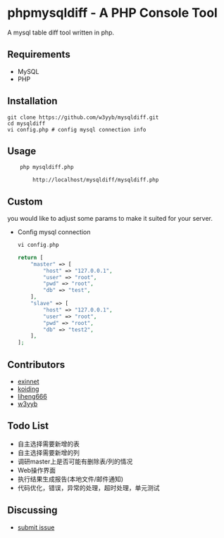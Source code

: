 phpmysqldiff - A PHP Console Tool
=========================

A mysql table diff tool written in php.

Requirements
------------

* MySQL
* PHP

Installation
------------
```
git clone https://github.com/w3yyb/mysqldiff.git
cd mysqldiff
vi config.php # config mysql connection info
```

Usage
-------------

```bash
	php mysqldiff.php
```
```open in browser
        http://localhost/mysqldiff/mysqldiff.php
````

Custom
--------
you would like to adjust some params to make it suited for your server.

* Config mysql connection
    ```php
    vi config.php

	return [
		"master" => [
			"host" => "127.0.0.1",
			"user" => "root",
			"pwd" => "root",
			"db" => "test",
		],
		"slave" => [
			"host" => "127.0.0.1",
			"user" => "root",
			"pwd" => "root",
			"db" => "test2",
		],
	];
    ```

Contributors
----------
- [exinnet](https://github.com/exinnet)
- [koiding](https://github.com/koiding)
- [liheng666](https://github.com/liheng666)
- [w3yyb](https://github.com/w3yyb)

Todo List
----------

- 自主选择需要新增的表
- 自主选择需要新增的列
- 调研master上是否可能有删除表/列的情况
- Web操作界面
- 执行结果生成报告(本地文件/邮件通知)
- 代码优化，错误，异常的处理，超时处理，单元测试

Discussing
----------
- [submit issue](https://github.com/exinnet/mysqldiff/issues/new)
